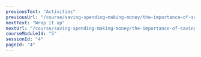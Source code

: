 ```yaml
---
previousText: "Activities"
previousUrl: "/course/saving-spending-making-money/the-importance-of-saving/activities"
nextText: "Wrap it up"
nextUrl: "/course/saving-spending-making-money/the-importance-of-saving/summary"
courseModuleId: "5"
sessionId: "4"
pageId: "4"
---
```



